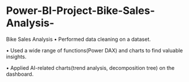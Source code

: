 # Power-BI-Project-Bike-Sales-Analysis-
Bike Sales Analysis 
• Performed data cleaning on a dataset.

• Used a wide range of functions(Power DAX) and charts to find valuable insights.

• Applied AI-related charts(trend analysis, decomposition tree) on the dashboard.

